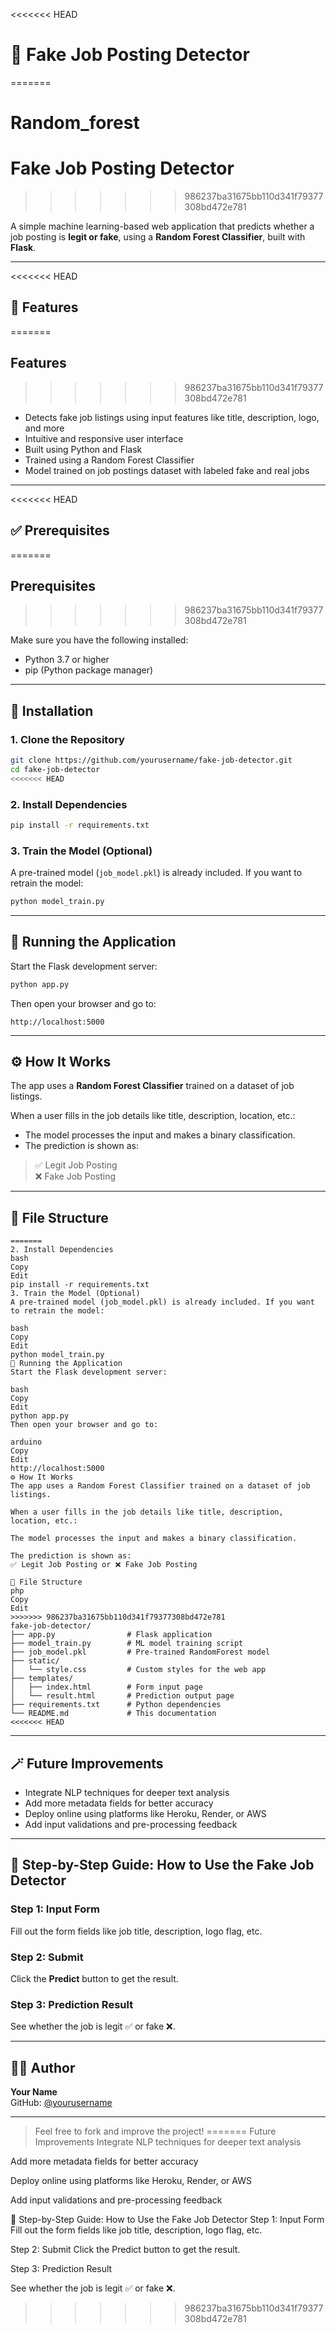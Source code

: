 <<<<<<< HEAD
# 🧪 Fake Job Posting Detector
=======
# Random_forest
# Fake Job Posting Detector
>>>>>>> 986237ba31675bb110d341f79377308bd472e781

A simple machine learning-based web application that predicts whether a job posting is **legit or fake**, using a **Random Forest Classifier**, built with **Flask**.

---

<<<<<<< HEAD
## 🚀 Features
=======
##  Features
>>>>>>> 986237ba31675bb110d341f79377308bd472e781

- Detects fake job listings using input features like title, description, logo, and more
- Intuitive and responsive user interface
- Built using Python and Flask
- Trained using a Random Forest Classifier
- Model trained on job postings dataset with labeled fake and real jobs

---

<<<<<<< HEAD
## ✅ Prerequisites
=======
##  Prerequisites
>>>>>>> 986237ba31675bb110d341f79377308bd472e781

Make sure you have the following installed:

- Python 3.7 or higher
- pip (Python package manager)

---

## 🔧 Installation

### 1. Clone the Repository

```bash
git clone https://github.com/yourusername/fake-job-detector.git
cd fake-job-detector
<<<<<<< HEAD
```

### 2. Install Dependencies

```bash
pip install -r requirements.txt
```

### 3. Train the Model (Optional)

A pre-trained model (`job_model.pkl`) is already included. If you want to retrain the model:

```bash
python model_train.py
```

---

## 🚦 Running the Application

Start the Flask development server:

```bash
python app.py
```

Then open your browser and go to:

```
http://localhost:5000
```

---

## ⚙️ How It Works

The app uses a **Random Forest Classifier** trained on a dataset of job listings.

When a user fills in the job details like title, description, location, etc.:

- The model processes the input and makes a binary classification.
- The prediction is shown as:

> ✅ Legit Job Posting  
> ❌ Fake Job Posting

---

## 📁 File Structure

```
=======
2. Install Dependencies
bash
Copy
Edit
pip install -r requirements.txt
3. Train the Model (Optional)
A pre-trained model (job_model.pkl) is already included. If you want to retrain the model:

bash
Copy
Edit
python model_train.py
🚦 Running the Application
Start the Flask development server:

bash
Copy
Edit
python app.py
Then open your browser and go to:

arduino
Copy
Edit
http://localhost:5000
⚙️ How It Works
The app uses a Random Forest Classifier trained on a dataset of job listings.

When a user fills in the job details like title, description, location, etc.:

The model processes the input and makes a binary classification.

The prediction is shown as:
✅ Legit Job Posting or ❌ Fake Job Posting

📁 File Structure
php
Copy
Edit
>>>>>>> 986237ba31675bb110d341f79377308bd472e781
fake-job-detector/
├── app.py                # Flask application
├── model_train.py        # ML model training script
├── job_model.pkl         # Pre-trained RandomForest model
├── static/
│   └── style.css         # Custom styles for the web app
├── templates/
│   ├── index.html        # Form input page
│   └── result.html       # Prediction output page
├── requirements.txt      # Python dependencies
└── README.md             # This documentation
<<<<<<< HEAD
```

---

## 🪄 Future Improvements

- Integrate NLP techniques for deeper text analysis
- Add more metadata fields for better accuracy
- Deploy online using platforms like Heroku, Render, or AWS
- Add input validations and pre-processing feedback

---

## 📸 Step-by-Step Guide: How to Use the Fake Job Detector

### Step 1: Input Form  
Fill out the form fields like job title, description, logo flag, etc.

### Step 2: Submit  
Click the **Predict** button to get the result.

### Step 3: Prediction Result  
See whether the job is legit ✅ or fake ❌.

---

## 👨‍💻 Author

**Your Name**  
GitHub: [@yourusername](https://github.com/yourusername)

---

> Feel free to fork and improve the project!
=======
 Future Improvements
Integrate NLP techniques for deeper text analysis

Add more metadata fields for better accuracy

Deploy online using platforms like Heroku, Render, or AWS

Add input validations and pre-processing feedback

📸 Step-by-Step Guide: How to Use the Fake Job Detector
Step 1: Input Form
Fill out the form fields like job title, description, logo flag, etc.

Step 2: Submit
Click the Predict button to get the result.

Step 3: Prediction Result

See whether the job is legit ✅ or fake ❌.
>>>>>>> 986237ba31675bb110d341f79377308bd472e781
